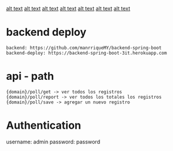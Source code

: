[alt text](https://github.com/manrriqueMY/react-native-demo-3it/blob/main/assets/screenshots/s1.png)
[alt text](https://github.com/manrriqueMY/react-native-demo-3it/blob/main/assets/screenshots/s2.png)
[alt text](https://github.com/manrriqueMY/react-native-demo-3it/blob/main/assets/screenshots/s3.png)
[alt text](https://github.com/manrriqueMY/react-native-demo-3it/blob/main/assets/screenshots/s4.png)
[alt text](https://github.com/manrriqueMY/react-native-demo-3it/blob/main/assets/screenshots/s5.png)
[alt text](https://github.com/manrriqueMY/react-native-demo-3it/blob/main/assets/screenshots/s6.png)
[alt text](https://github.com/manrriqueMY/react-native-demo-3it/blob/main/assets/screenshots/s7.png)

# backend deploy

```
backend: https://github.com/manrriqueMY/backend-spring-boot
backend-deploy: https://backend-spring-boot-3it.herokuapp.com
```

# api - path

```
{domain}/poll/get -> ver todos los registros
{domain}/poll/report -> ver todos los totales los registros
{domain}/poll/save -> agregar un nuevo registro
```

# Authentication

username: admin
password: password
